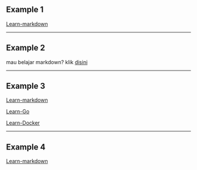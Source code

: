 ## Example 1
[Learn-markdown](https://github.com/EkoEdyPurwanto/Learn-Markdown)

___
## Example 2
mau belajar markdown? klik [disini](https://github.com/EkoEdyPurwanto/Learn-Markdown)

___
## Example 3
[Learn-markdown][1]

[Learn-Go][2]

[Learn-Docker][3]

[1]: https://github.com/EkoEdyPurwanto/Learn-Markdown
[2]: https://gobyexample.com/
[3]: https://docker-curriculum.com/

___
## Example 4
[Learn-markdown](https://github.com/EkoEdyPurwanto/Learn-Markdown "Link Belajar Markdown")
